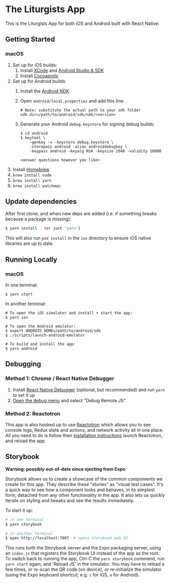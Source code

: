 # The Liturgists App

This is the Liturgists App for both iOS and Android built with React Native.

## Getting Started

### macOS

1. Set up for iOS builds:
   1. Install [XCode](https://itunes.apple.com/us/app/xcode/id497799835) and [Android Studio & SDK](https://developer.android.com/studio)
   1. Install [Cocoapods](https://cocoapods.org/)
1. Set up for Android builds:
   1. Install the [Android NDK](https://developer.android.com/ndk/guides)
   1. Open `android/local.properties` and add this line:

          # Note: substitute the actual path to your sdk folder
          ndk.dir=/path/to/android/sdk/ndk/<version>

   1. Generate your Android `debug.keystore` for signing debug builds:

          $ cd android
          $ keytool \
              -genkey -v -keystore debug.keystore \
              -storepass android -alias androiddebugkey \
              -keypass android -keyalg RSA -keysize 2048 -validity 10000

          <answer questions however you like>

1. Install [Homebrew](https://brew.sh/)
1. `brew install node`
1. `brew install yarn`
1. `brew install watchman`

## Update dependencies

After first clone, and when new deps are added (i.e. if something breaks
because a package is missing):

```sh
$ yarn install   (or just 'yarn')
```

This will also run `pod install` in the `ios` directory to ensure iOS native
libraries are up to date.

## Running Locally

### macOS

In one terminal:

```
$ yarn start
```

In another terminal:

```
# To open the iOS simulator and install + start the app:
$ yarn ios

# To open the Android emulator:
$ export ANDROID_HOME=/path/to/android/sdk
$ ./scripts/launch-android-emulator

# To build and install the app:
$ yarn android
```

## Debugging

### Method 1: Chrome / React Native Debugger

1. Install [React Native Debugger](https://github.com/jhen0409/react-native-debugger)
   (optional, but recommended) and run `yarn` to set it up
1. [Open the debug menu](https://facebook.github.io/react-native/docs/debugging#accessing-the-in-app-developer-menu)
    and select "Debug Remote JS".

### Method 2: Reactotron

This app is also hooked up to use [Reactotron] which allows you to see console
logs, Redux state and actions, and network activity all in one place. All you
need to do is follow their [installation instructions][Reactotron installation]
launch Reactotron, and reload the app.

[Reactotron]: https://github.com/infinitered/reactotron/blob/master/docs/installing.md
[Reactotron installation]: https://github.com/infinitered/reactotron/blob/master/docs/installing.md

## Storybook

**Warning: possibly out-of-date since ejecting from Expo**

Storybook allows us to create a showcase of the common compoments we create for this app.
They describe these "stories" as "visual test cases". It's a quick way to see how a component
looks and behaves, in its simplest form, detached from any other functionality in the app.
It also lets us quickly iterate on styling and tweaks and see the results immediately.

To start it up:
```sh
# in one terminal
$ yarn storybook

# in another terminal
$ open http://localhost:7007  # opens Storybook web UI
```
This runs both the Storybook server and the Expo packaging server, using
an `index.js` that registers the Storybook UI instead of the app as the root.
To switch back to running the app, Ctrl-C the `yarn storybook` command, run `yarn start`
again, and 'Reload JS' in the simulator. You may have to reload a few times, or
re-scan the QR code (on device), or re-initialize the simulator (using the Expo keyboard
shortcut; e.g. `i` for iOS, `a` for Android).
